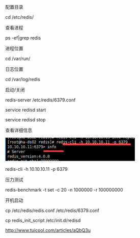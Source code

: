 配置目录

cd /etc/redis/

查看进程

ps -ef\|grep redis

进程位置

cd /var/run/ 

日志位置

cd /var/log/redis

启动/关闭

redis-server /etc/redis/6379.conf

service redisd start

service redisd stop



查看详细信息

![](/assets/redis1.png)

redis-cli -h 10.10.10.11 -p 6379  



压力测试

redis-benchmark -t set -c 20 -n 1000000 -r 100000000



开机启动

cp /etc/redis/redis.conf /etc/redis/6379.conf

cp redis\_init\_script /etc/init.d/redisd

http://www.tuicool.com/articles/aQbQ3u






